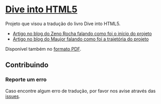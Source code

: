 # [Dive into HTML5](https://diveintohtml5.com.br/)

Projeto que visou a tradução do livro Dive into HTML5.

- [Artigo no blog do Zeno Rocha falando como foi o início do projeto](https://zenorocha.com/era-uma-vez-uma-referencia-chamada-dive-into-html5/)
- [Artigo no blog do Maujor falando como foi a trajetória do projeto](http://www.maujor.com/blog/2012/12/02/dive-into-html5-100-traduzido/)

Disponível também no [formato PDF](http://diveintohtml5.com.br/Dive+into+HTML5.pdf).

## Contribuindo

### Reporte um erro

Caso encontre algum erro de tradução, por favor nos avise através das [issues](https://github.com/webfatorial/diveintohtml5/issues).
